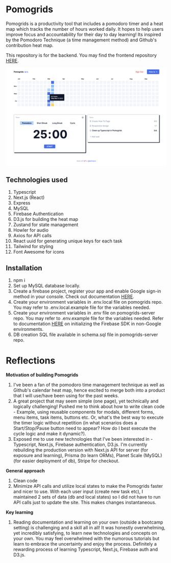 # Pomogrids

Pomogrids is a productivity tool that includes a pomodoro timer and a heat map which tracks the number of hours worked daily. It hopes to help users improve focus and accountability for their day to day learning! Its inspired by the Pomodoro Technique (a time management method) and Github's contribution heat map.

This repository is for the backend. You may find the frontend repository [HERE](https://github.com/awhuiyun/pomogrids).

<kbd>![Home Page screenshot](src/assets/pomogrids_homepage.png) </kbd>

## Technologies used

1. Typescript
2. Next.js (React)
3. Express
4. MySQL
5. Firebase Authentication
6. D3.js for building the heat map
7. Zustand for state management
8. Howler for audio
9. Axios for API calls
10. React uuid for generating unique keys for each task
11. Tailwind for styling
12. Font Awesome for icons

## Installation

1. npm i
2. Set up MySQL database locally.
3. Create a firebase project, register your app and enable Google sign-in method in your console. Check out documentation [HERE](https://firebase.google.com/docs/auth/web/google-signin).
4. Create your environment variables in .env.local file on pomogrids repo. You may refer to .env.local.example file for the variables needed.
5. Create your environment variables in .env file on pomogrids-server repo. You may refer to .env.example file for the variables needed. Refer to documentation [HERE](https://firebase.google.com/docs/admin/setup) on initializing the Firebase SDK in non-Google environments.
6. DB creation SQL file available in schema.sql file in pomogrids-server repo.

# Reflections

<strong>Motivation of building Pomogrids</strong>

1. I've been a fan of the pomodoro time management technique as well as Github's calendar heat map, hence excited to merge both into a product that I will use/have been using for the past weeks.
2. A great project that may seem simple (one page), yet technically and logically challenging! Pushed me to think about how to write clean code - Example, using reusable components for modals, different forms, menu items, task items, buttons etc. Or, what's the best way to execute the timer logic without repetition (in what scenarios does a Start/Stop/Pause button need to appear? How do I best execute the cycle logic and make it dynamic?).
3. Exposed me to use new technologies that I've been interested in - Typescript, Next.js, Firebase authentication, D3.js. I'm currently rebuilding the production version with Next.js API for server (for exposure and learning), Prisma (to learn ORMs), Planet Scale (MySQL) (for easier deployment of db), Stripe for checkout.

<strong>General approach</strong>

1. Clean code
2. Minimize API calls and utilize local states to make the Pomogrids faster and nicer to use. With each user input (create new task etc), I maintained 2 sets of data (db and local states) so I did not have to run API calls just to update the site. This makes changes instantaneous.

<strong>Key learning</strong>

1. Reading documentation and learning on your own (outside a bootcamp setting) is challenging and a skill all in all! It was honestly overwhelming, yet incredibly satisfying, to learn new technologies and concepts on your own. You may feel overwhelmed with the numorous tutorials but learn to embrace the uncertainty and enjoy the process. Definitely a rewarding process of learning Typescript, Next.js, Firebase auth and D3.js.
